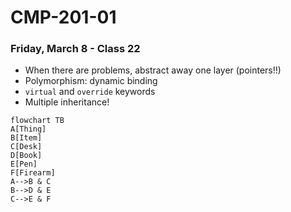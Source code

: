 # CMP-201-01
### Friday, March 8 - Class 22

- When there are problems, abstract away one layer (pointers!!)
- Polymorphism: dynamic binding
- `virtual` and `override` keywords
- Multiple inheritance!

```mermaid
flowchart TB
A[Thing]
B[Item]
C[Desk]
D[Book]
E[Pen]
F[Firearm]
A-->B & C
B-->D & E
C-->E & F
```